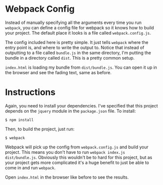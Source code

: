 # Webpack Config

Instead of manually specifying all the arguments every time you run `webpack`,
you can define a config file for webpack so it knows how to build your project.
The default place it looks is a file called `webpack.config.js`.

The config included here is pretty simple. It just tells `webpack` where the
entry point is, and where to write the output to. Notice that instead of
outputting to a file called `bundle.js` in the same directory, I'm putting the
bundle in a directory called `dist`. This is a pretty common setup.

`index.html` is loading my bundle from `dist/bundle.js`. You can open it up in
the browser and see the fading text, same as before.

# Instructions

Again, you need to install your dependencies. I've specified that this project
depends on the `jquery` module in the `package.json` file. To install:

    $ npm install

Then, to build the project, just run:

    $ webpack

Webpack will pick up the config from `webpack.config.js` and build your project.
This means you don't have to run `webpack index.js dist/bundle.js`. Obviously
this wouldn't be to hard for this project, but as your project gets more
complicated it's a huge benefit to just be able to come in and run `webpack`.

Open `index.html` in the browser like before to see the results.
